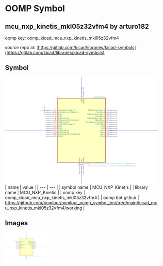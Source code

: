 # OOMP Symbol  
## mcu_nxp_kinetis_mkl05z32vfm4  by arturo182  
  
oomp key: oomp_kicad_mcu_nxp_kinetis_mkl05z32vfm4  
  
source repo at: [https://gitlab.com/kicad/libraries/kicad-symbols](https://gitlab.com/kicad/libraries/kicad-symbols)  
## Symbol  
  
[![working.png](working_600.png)](working.png)  
| name | value | 
| --- | --- | 
| symbol name | MCU_NXP_Kinetis | 
| library name | MCU_NXP_Kinetis | 
| oomp key | oomp_kicad_mcu_nxp_kinetis_mkl05z32vfm4 | 
| oomp bot github | https://github.com/oomlout/oomlout_oomp_symbol_bot/tree/main/kicad_mcu_nxp_kinetis_mkl05z32vfm4/working | 
## Images  
  
[![working.png](working_140.png)](working.png)  
